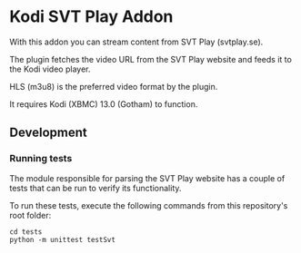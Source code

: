 # Kodi SVT Play Addon

With this addon you can stream content from SVT Play (svtplay.se).

The plugin fetches the video URL from the SVT Play website and feeds it to the Kodi video player.

HLS (m3u8) is the preferred video format by the plugin.

It requires Kodi (XBMC) 13.0 (Gotham) to function.

## Development

### Running tests
The module responsible for parsing the SVT Play website has a couple of tests that can be run to verify its functionality.

To run these tests, execute the following commands from this repository's root folder:
```
cd tests
python -m unittest testSvt
```
